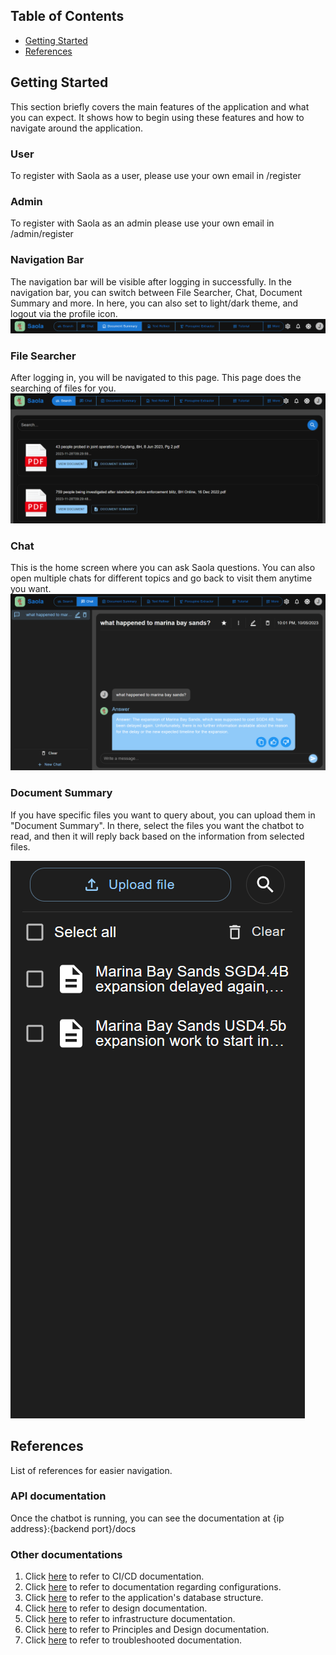 ## Table of Contents

- [Getting Started](README.md#getting-started)
- [References](README.md#references)

## Getting Started

This section briefly covers the main features of the application and what you can expect. It shows how to begin using these features and how to navigate around the application.

### User
To register with Saola as a user, please use your own email in /register 
### Admin
To register with Saola as an admin please use your own email in /admin/register 

### Navigation Bar
The navigation bar will be visible after logging in successfully. In the navigation bar, you can switch between File Searcher, Chat, Document Summary and more. In here, you can also set to light/dark theme, and logout via the profile icon.
![Alt text](images/navbar.png)

### File Searcher

After logging in, you will be navigated to this page. This page does the searching of files for you. 
![Alt text](images/file_searcher.png)

### Chat

This is the home screen where you can ask Saola questions. You can also open multiple chats for different topics and go back to visit them anytime you want. 
![Alt text](images/chatbot.png)

### Document Summary

If you have specific files you want to query about, you can upload them in "Document Summary". In there, select the files you want the chatbot to read, and then it will reply back based on the information from selected files.

![Alt text](images/upload_files.png)

## References
List of references for easier navigation.
### API documentation

Once the chatbot is running, you can see the documentation at {ip address}:{backend port}/docs
### Other documentations
1. Click [here](docs/ci_cd.md) to refer to CI/CD documentation.
2. Click [here](docs/configuration.md) to refer to documentation regarding configurations.
3. Click [here](docs/database_structure.md) to refer to the application's database structure.
4. Click [here](docs/design.md#design) to refer to design documentation.
5. Click [here](docs/infrastructure.md) to refer to infrastructure documentation.
6. Click [here](docs/principles_and_design.md) to refer to Principles and Design documentation.
7. Click [here](docs/troubleshoot.md) to refer to troubleshooted documentation.